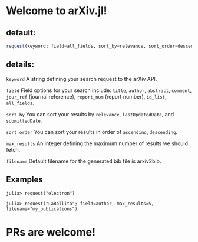 
# Welcome to arXiv.jl!

## default: 
```julia
request(keyword; field=all_fields, sort_by=relevance, sort_order=descending, max_results=10, filename="arxiv2bib")
```

## details:
`keyword`     A string defining your search request to the arXiv API.

`field`      Field options for your search include: 
						    `title`,
						    `author`,
						    `abstract`,
						    `comment`,
						    `jour_ref` (journal reference),
						    `report_num` (report number),
						    `id_list`,
						    `all_fields`.

`sort_by`     You can sort your results by `relevance`, `lastUpdatedDate`, and `submittedDate`.

`sort_order`  You can sort your results in order of `ascending`, `descending`.

`max_results` An integer defining the maximum number of results we should fetch.

`filename`    Default filename for the generated bib file is arxiv2bib.

## Examples
```jldoctest
julia> request("electron")

julia> request("LaBollita"; field=author, max_results=5, filename="my_publications")
```

# PRs are welcome!
